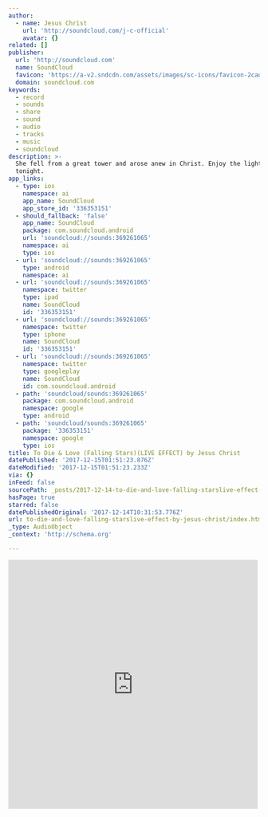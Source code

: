 ```yaml
---
author:
  - name: Jesus Christ
    url: 'http://soundcloud.com/j-c-official'
    avatar: {}
related: []
publisher:
  url: 'http://soundcloud.com'
  name: SoundCloud
  favicon: 'https://a-v2.sndcdn.com/assets/images/sc-icons/favicon-2cadd14b.ico'
  domain: soundcloud.com
keywords:
  - record
  - sounds
  - share
  - sound
  - audio
  - tracks
  - music
  - soundcloud
description: >-
  She fell from a great tower and arose anew in Christ. Enjoy the light show
  tonight.
app_links:
  - type: ios
    namespace: ai
    app_name: SoundCloud
    app_store_id: '336353151'
  - should_fallback: 'false'
    app_name: SoundCloud
    package: com.soundcloud.android
    url: 'soundcloud://sounds:369261065'
    namespace: ai
    type: ios
  - url: 'soundcloud://sounds:369261065'
    type: android
    namespace: ai
  - url: 'soundcloud://sounds:369261065'
    namespace: twitter
    type: ipad
    name: SoundCloud
    id: '336353151'
  - url: 'soundcloud://sounds:369261065'
    namespace: twitter
    type: iphone
    name: SoundCloud
    id: '336353151'
  - url: 'soundcloud://sounds:369261065'
    namespace: twitter
    type: googleplay
    name: SoundCloud
    id: com.soundcloud.android
  - path: 'soundcloud/sounds:369261065'
    package: com.soundcloud.android
    namespace: google
    type: android
  - path: 'soundcloud/sounds:369261065'
    package: '336353151'
    namespace: google
    type: ios
title: To Die & Love (Falling Stars)(LIVE EFFECT) by Jesus Christ
datePublished: '2017-12-15T01:51:23.876Z'
dateModified: '2017-12-15T01:51:23.233Z'
via: {}
inFeed: false
sourcePath: _posts/2017-12-14-to-die-and-love-falling-starslive-effect-by-jesus-christ.md
hasPage: true
starred: false
datePublishedOriginal: '2017-12-14T10:31:53.776Z'
url: to-die-and-love-falling-starslive-effect-by-jesus-christ/index.html
_type: AudioObject
_context: 'http://schema.org'

---
```

<iframe src="https://cdn.embedly.com/widgets/media.html?src=https%3A%2F%2Fw.soundcloud.com%2Fplayer%2F%3Fvisual%3Dtrue%26url%3Dhttp%253A%252F%252Fapi.soundcloud.com%252Ftracks%252F369261065%26show_artwork%3Dtrue&amp;url=https%3A%2F%2Fsoundcloud.com%2Fj-c-official%2Fdieandlove&amp;image=http%3A%2F%2Fi1.sndcdn.com%2Fartworks-000269474060-wtvgv3-t500x500.jpg&amp;key=a715cf41cc93453ca338d350cd26f87b&amp;type=text%2Fhtml&amp;schema=soundcloud" width="500" height="500" scrolling="no" frameborder="0" allowfullscreen="" style=""></iframe>